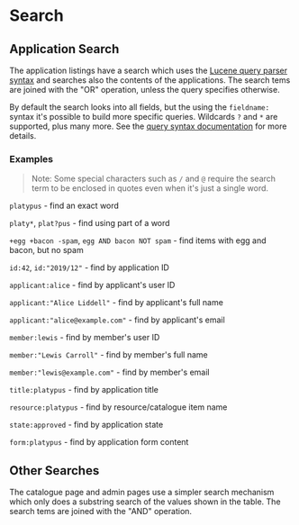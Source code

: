 ---
---

# Search

## Application Search

The application listings have a search which uses the [Lucene query parser syntax][query-syntax]
and searches also the contents of the applications. The search tems are joined
with the "OR" operation, unless the query specifies otherwise.

By default the search looks into all fields, but the using the `fieldname:`
syntax it's possible to build more specific queries. Wildcards `?` and `*` are
supported, plus many more. See the [query syntax documentation][query-syntax]
for more details.

[query-syntax]: https://lucene.apache.org/core/8_2_0/queryparser/org/apache/lucene/queryparser/classic/package-summary.html#package.description

### Examples

> Note: Some special characters such as `/` and `@` require the search
> term to be enclosed in quotes even when it's just a single word.

`platypus` - find an exact word

`platy*`, `plat?pus` - find using part of a word

`+egg +bacon -spam`, `egg AND bacon NOT spam` - find items with egg and bacon, but no spam

`id:42`, `id:"2019/12"` - find by application ID

`applicant:alice` - find by applicant's user ID

`applicant:"Alice Liddell"` - find by applicant's full name

`applicant:"alice@example.com"` - find by applicant's email

`member:lewis` - find by member's user ID

`member:"Lewis Carroll"` - find by member's full name

`member:"lewis@example.com"` - find by member's email

`title:platypus` - find by application title

`resource:platypus` - find by resource/catalogue item name

`state:approved` - find by application state

`form:platypus` - find by application form content
  

## Other Searches

The catalogue page and admin pages use a simpler search mechanism which
only does a substring search of the values shown in the table.
The search tems are joined with the "AND" operation.
